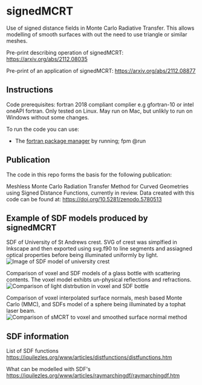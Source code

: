 # signedMCRT
Use of signed distance fields in Monte Carlo Radiative Transfer.
This allows modelling of smooth surfaces with out the need to use triangle or similar meshes.

Pre-print describing operation of signedMCRT: https://arxiv.org/abs/2112.08035

Pre-print of an application of signedMCRT: https://arxiv.org/abs/2112.08877


## Instructions

Code prerequisites: fortran 2018 compliant complier e.g gfortran-10 or intel oneAPI fortran.
Only tested on Linux. May run on Mac, but unlikly to run on Windows without some changes.

To run the code you can use:
  - The [fortran package manager](https://fpm.fortran-lang.org/en/index.html) by running; fpm @run
  
## Publication
The code in this repo forms the basis for the following publication:

Meshless Monte Carlo Radiation Transfer Method for Curved Geometries using Signed Distance Functions, currently in review.
Data created with this code can be found at: https://doi.org/10.5281/zenodo.5780513

## Example of SDF models produced by signedMCRT

SDF of University of St Andrews crest. SVG of crest was simplfied in Inkscape and then exported using svg.f90 to line segments and assiagned optical properties before being illuminated uniformly by light.
![Image of SDF model of university crest](https://github.com/lewisfish/signedMCRT/raw/main/images/crest-sdf-svg.png)

Comparison of voxel and SDF models of a glass bottle with scattering contents. The voxel model exhibts un-physical reflections and refractions.
![Comparison of light distrbution in voxel and SDF bottle](https://github.com/lewisfish/signedMCRT/raw/main/images/georgie_compare_sdf_vs_voxel.png)

Comparison of voxel interpolated surface normals, mesh based Monte Carlo (MMC), and SDFs model of a sphere being illuminated by a tophat laser beam.
![Comparison of sMCRT to voxel and smoothed surface normal method](https://github.com/lewisfish/signedMCRT/raw/main/images/sdf_vs_mmc_aptran%20(1).png)

## SDF information
List of SDF functions
https://iquilezles.org/www/articles/distfunctions/distfunctions.htm

What can be modelled with SDF's
https://iquilezles.org/www/articles/raymarchingdf/raymarchingdf.htm
